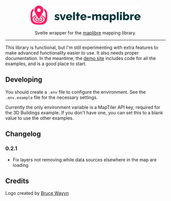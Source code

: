 <p align="center">
<picture>
  <source media="(prefers-color-scheme: dark)" srcset="./static/logos/svelte-maplibre-logo-color-for-dark.svg">
  <img alt="svelte-maplibre logo" height="60px" src="./static/logos/svelte-maplibre-logo-color-for-light.svg" />
</picture>

</p>
<p align="center">Svelte wrapper for the <a href="https://maplibre.org/projects/maplibre-gl-js/">maplibre</a> mapping library.
</p>

---

This library is functional, but I'm still experimenting with extra features to make advanced functionality easier to use. It also needs proper documentation. In the meantime, the [demo site](https://svelte-maplibre.vercel.app) includes code for all the examples, and is a good place to start.

## Developing

You should create a `.env` file to configure the environment. See the `.env.example` file for the
necessary settings.

Currently the only environment variable is a MapTiler API key, required for the 3D Buildings example.
If you don't have one, you can set this to a blank value to use the other examples.

## Changelog

### 0.2.1

- Fix layers not removing while data sources elsewhere in the map are loading


## Credits

Logo created by [Bruce Wayyn](https://github.com/brucewayyn)
